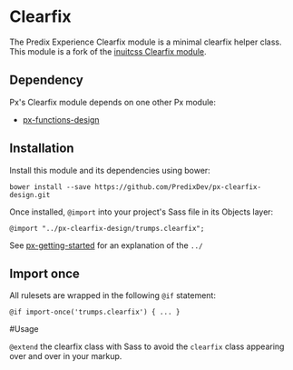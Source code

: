 # Clearfix

The Predix Experience Clearfix module is a minimal clearfix helper class. This module is a fork of the [inuitcss 
Clearfix module](https://github.com/inuitcss/trumps.clearfix).

## Dependency

Px's Clearfix module depends on one other Px module:

* [px-functions-design](https://github.com/PredixDev/px-functions-design)

## Installation

Install this module and its dependencies using bower:

    bower install --save https://github.com/PredixDev/px-clearfix-design.git

Once installed, `@import` into your project's Sass file in its Objects layer:

    @import "../px-clearfix-design/trumps.clearfix";

See [px-getting-started](https://github.com/PredixDev/px-getting-started#a-note-about-relative-import-paths) for an explanation of the `../`

## Import once

All rulesets are wrapped in the following `@if` statement:

    @if import-once('trumps.clearfix') { ... }

#Usage

`@extend` the clearfix class with Sass to avoid the `clearfix` class appearing over and over in your markup.
